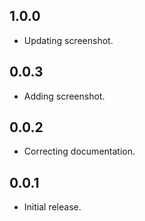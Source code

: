 ## 1.0.0

* Updating screenshot.

## 0.0.3

* Adding screenshot.


## 0.0.2

* Correcting documentation.


## 0.0.1

* Initial release.
